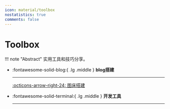 ```yaml
---
icon: material/toolbox
nostatistics: true
comments: false
---
```


# Toolbox


!!! note "Abstract"
    实用工具和技巧分享。

<div class="grid cards" markdown>

-   :fontawesome-solid-blog:{ .lg .middle } __blog搭建__

    ---
    
    
    
    [:octicons-arrow-right-24: 图床搭建](blog/图床搭建.md)

-   :fontawesome-solid-terminal:{ .lg .middle } __开发工具__

    ---
    
    
</div>